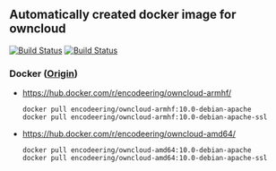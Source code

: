 ## Automatically created docker image for owncloud

[![Build Status](https://travis-ci.org/encodeering/docker-owncloud.svg?branch=master)](https://travis-ci.org/encodeering/docker-owncloud)
[![Build Status](https://semaphoreci.com/api/v1/encodeering/docker-owncloud/branches/master/shields_badge.svg)](https://semaphoreci.com/encodeering/docker-owncloud)

### Docker ([Origin](https://github.com/docker-library/owncloud))

- https://hub.docker.com/r/encodeering/owncloud-armhf/

    ```docker pull encodeering/owncloud-armhf:10.0-debian-apache```  
    ```docker pull encodeering/owncloud-armhf:10.0-debian-apache-ssl```

- https://hub.docker.com/r/encodeering/owncloud-amd64/

    ```docker pull encodeering/owncloud-amd64:10.0-debian-apache```  
    ```docker pull encodeering/owncloud-amd64:10.0-debian-apache-ssl```
